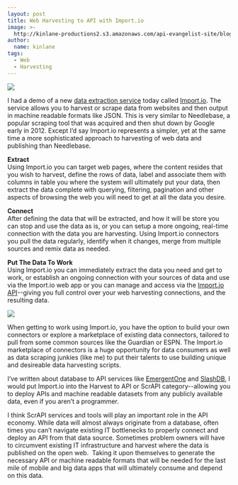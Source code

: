 ```yaml
---
layout: post
title: Web Harvesting to API with Import.io
image: >-
  http://kinlane-productions2.s3.amazonaws.com/api-evangelist-site/blog/import-io-logo.png
author:
  name: kinlane
tags:
  - Web
  - Harvesting
---
```

[![](https://s3.amazonaws.com/kinlane-productions2/api-evangelist/import-io/import-io-logo.png)](http://import.io "Import.io")

I had a demo of a new [data extraction service](http://import.io) today called [Import.io](http://import.io "Import.io"). The service allows you to harvest or scrape data from websites and then output in machine readable formats like JSON. This is very similar to Needlebase, a popular scraping tool that was acquired and then shut down by Google early in 2012. Except I’d say Import.io represents a simpler, yet at the same time a more sophisticated approach to harvesting of web data and publishing than Needlebase.

**Extract**  
Using Import.io you can target web pages, where the content resides that you wish to harvest, define the rows of data, label and associate them with columns in table you where the system will ultimately put your data, then extract the data complete with querying, filtering, pagination and other aspects of browsing the web you will need to get at all the data you desire.

**Connect**  
After defining the data that will be extracted, and how it will be store you can stop and use the data as is, or you can setup a more ongoing, real-time connection with the data you are harvesting. Using Import.io connectors you pull the data regularly, identify when it changes, merge from multiple sources and remix data as needed.

**Put The Data To Work**  
Using Import.io you can immediately extract the data you need and get to work, or establish an ongoing connection with your sources of data and use via the Import.io web app or you can manage and access via the [Import.io API](http://docs.import.io/)\--giving you full control over your web harvesting connections, and the resulting data.

[![](https://s3.amazonaws.com/kinlane-productions2/api-evangelist/import-io/import-io-connectors.png)](http://import.io "Import.io")

When getting to work using Import.io, you have the option to build your own connectors or explore a marketplace of existing data connectors, tailored to pull from some common sources like the Guardian or ESPN. The Import.io marketplace of connectors is a huge opportunity for data consumers as well as data scraping junkies (like me) to put their talents to use building unique and desireable data harvesting scripts.

I’ve written about database to API services like [EmergentOne](/2013/03/01/mysql,-postgresql,-rds-to-api-with-emergent-one/ "database to api with EmergentOne") and [SlashDB](http://apievangelist.com/2013/03/18/database-to-api-with-slashdb/ "database to api with slashdb"), I would put Import.io into the Harvest to API or ScrAPI category--allowing you to deploy APIs and machine readable datasets from any publicly available data, even if you aren’t a programmer.

I think ScrAPI services and tools will play an important role in the API economy. While data will almost always originate from a database, often times you can’t navigate existing IT bottlenecks to properly connect and deploy an API from that data source. Sometimes problem owners will have to circumvent existing IT infrastructure and harvest where the data is published on the open web.  Taking it upon themselves to generate the necessary API or machine readable formats that will be needed for the last mile of mobile and big data apps that will ultimately consume and depend on this data.